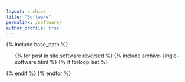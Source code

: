 ```yaml
---
layout: archive
title: "Software"
permalink: /software/
author_profile: true
---
```

{% include base_path %}

<ul>
{% for post in site.software reversed %}
  {% include archive-single-software.html %}
  {% if forloop.last %}</ul>{% endif %}
{% endfor %}
